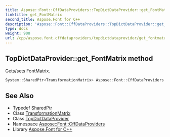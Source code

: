 ```yaml
---
title: Aspose::Font::CffDataProviders::TopDictDataProvider::get_FontMatrix method
linktitle: get_FontMatrix
second_title: Aspose.Font for C++
description: 'Aspose::Font::CffDataProviders::TopDictDataProvider::get_FontMatrix method. Gets/sets FontMatrix in C++.'
type: docs
weight: 900
url: /cpp/aspose.font.cffdataproviders/topdictdataprovider/get_fontmatrix/
---
```

## TopDictDataProvider::get_FontMatrix method


Gets/sets FontMatrix.

```cpp
System::SharedPtr<TransformationMatrix> Aspose::Font::CffDataProviders::TopDictDataProvider::get_FontMatrix()
```

## See Also

* Typedef [SharedPtr](../../../system/sharedptr/)
* Class [TransformationMatrix](../../../aspose.font/transformationmatrix/)
* Class [TopDictDataProvider](../)
* Namespace [Aspose::Font::CffDataProviders](../../)
* Library [Aspose.Font for C++](../../../)
